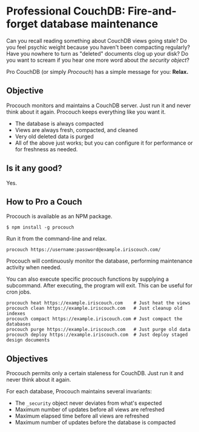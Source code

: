 # Professional CouchDB: Fire-and-forget database maintenance

Can you recall reading something about CouchDB views going stale? Do you feel psychic weight because you haven't been compacting regularly? Have you nowhere to turn as "deleted" documents clog up your disk? Do you want to scream if you hear one more word about *the security object*?

Pro CouchDB (or simply *Procouch*) has a simple message for you: **Relax.**

## Objective

Procouch monitors and maintains a CouchDB server. Just run it and never think about it again. Procouch keeps everything like you want it.

* The database is always compacted
* Views are always fresh, compacted, and cleaned
* Very old deleted data is purged
* All of the above just works; but you can configure it for performance or for freshness as needed.

## Is it any good?

Yes.

## How to Pro a Couch

Procouch is available as an NPM package.

    $ npm install -g procouch

Run it from the command-line and relax.

    procouch https://username:password@example.iriscouch.com/

Procouch will continuously monitor the database, performing maintenance activity when needed.

You can also execute specific procouch functions by supplying a subcommand. After executing, the program will exit. This can be useful for cron jobs.

    procouch heat https://example.iriscouch.com    # Just heat the views
    procouch clean https://example.iriscouch.com   # Just cleanup old indexes
    procouch compact https://example.iriscouch.com # Just compact the databases
    procouch purge https://example.iriscouch.com   # Just purge old data
    procouch deploy https://example.iriscouch.com  # Just deploy staged design documents

## Objectives

Procouch permits only a certain staleness for CouchDB. Just run it and never think about it again.

For each database, Procouch maintains several invariants:

* The `_security` object never deviates from what's expected
* Maximum number of updates before all views are refreshed
* Maximum elapsed time before all views are refreshed
* Maximum number of updates before the database is compacted
